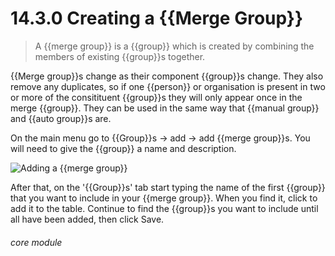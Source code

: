 # 14.3.0    Creating a {{Merge Group}}

> A {{merge group}} is a {{group}} which is created by combining the members of existing {{group}}s together. 

{{Merge group}}s change as their component {{group}}s change.  They also remove any duplicates, so if one {{person}} or organisation is present in two or more of the consitituent {{group}}s they will only appear once in the merge {{group}}. They can be used in the same way that {{manual group}} and {{auto group}}s are.

On the main menu go to {{Group}}s -> add -> add {{merge group}}s. You will need to give the {{group}} a name and description. 

![Adding a {{merge group}}](183a.png)

After that, on the '{{Group}}s' tab start typing the name of the first {{group}} that you want to include in your {{merge group}}.  When you find it, click to add it to the table. Continue to find the {{group}}s you want to include until all have been added, then click Save. 


###### core module


